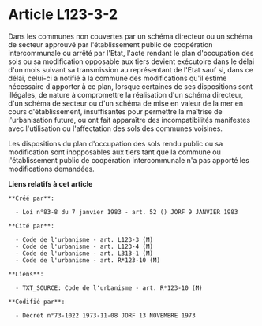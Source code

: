 # Article L123-3-2

Dans les communes non couvertes par un schéma directeur ou un schéma de secteur approuvé par l'établissement public de
coopération intercommunale ou arrêté par l'Etat, l'acte rendant le plan d'occupation des sols ou sa modification opposable
aux tiers devient exécutoire dans le délai d'un mois suivant sa transmission au représentant de l'Etat sauf si, dans ce
délai, celui-ci a notifié à la commune des modifications qu'il estime nécessaire d'apporter à ce plan, lorsque certaines de
ses dispositions sont illégales, de nature à compromettre la réalisation d'un schéma directeur, d'un schéma de secteur ou
d'un schéma de mise en valeur de la mer en cours d'établissement, insuffisantes pour permettre la maîtrise de l'urbanisation
future, ou ont fait apparaître des incompatibilités manifestes avec l'utilisation ou l'affectation des sols des communes
voisines.

Les dispositions du plan d'occupation des sols rendu public ou sa modification sont inopposables aux tiers tant que la
commune ou l'établissement public de coopération intercommunale n'a pas apporté les modifications demandées.

**Liens relatifs à cet article**

	**Créé par**:

	  - Loi n°83-8 du 7 janvier 1983 - art. 52 () JORF 9 JANVIER 1983

	**Cité par**:

	  - Code de l'urbanisme - art. L123-3 (M)
	  - Code de l'urbanisme - art. L123-4 (M)
	  - Code de l'urbanisme - art. L313-1 (M)
	  - Code de l'urbanisme - art. R*123-10 (M)

	**Liens**:

	  - TXT_SOURCE: Code de l'urbanisme - art. R*123-10 (M)

	**Codifié par**:

	  - Décret n°73-1022 1973-11-08 JORF 13 NOVEMBRE 1973
